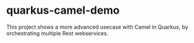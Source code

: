# quarkus-camel-demo
This project shows a more advanced usecase with Camel in Quarkus, by orchestrating multiple Rest webservices.
